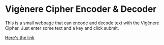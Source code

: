 # Vigènere Cipher Encoder & Decoder

This is a small webpage that can encode and decode text with the Vigènere Cipher. Just enter some text and a key and click submit.

[Here's the link](https://vigenere-cipher-encoder-decoder.netlify.app/)
